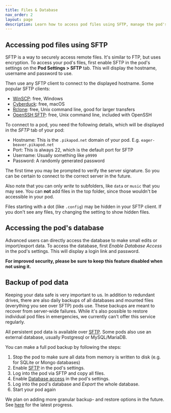 ```yaml
---
title: Files & Database
nav_order: 2
layout: page
description: Learn how to access pod files using SFTP, manage the pod's database, and perform backups.
---
```


## Accessing pod files using SFTP

SFTP is a way to securely access remote files. It's similar to FTP, but uses encryption. To access your pod's files, first enable SFTP in the pod's settings on the **Pod Settings > SFTP** tab. This will display the hostname, username and password to use.

Then use any SFTP client to connect to the displayed hostname. Some popular SFTP clients:

- [WinSCP](https://winscp.net/eng/index.php): free, Windows
- [Cyberduck](https://cyberduck.io/): free, macOS
- [Rclone](https://rclone.org/sftp/): free, Unix command line, good for larger transfers
- [OpenSSH SFTP](https://man.openbsd.org/sftp): free, Unix command line, included with OpenSSH

To connect to a pod, you need the following details, which will be displayed in the _SFTP_ tab of your pod:

- Hostname: This is the `.pikapod.net` domain of your pod. E.g. `eager-beaver.pikapod.net`
- Port: This is always 22, which is the default port for SFTP
- Username: Usually something like `p9999`
- Password: A randomly generated password

The first time you may be prompted to verify the server signature. So you can be certain to connect to the correct server in the future.

Also note that you can only _write_ to subfolders, like `data` or `music` that you may see. You can **not** add files in the top folder, since those wouldn't be accessible in your pod.

Files starting with a dot (like `.config`) may be hidden in your SFTP client. If you don't see any files, try changing the setting to show hidden files.

## Accessing the pod's database

Advanced users can directly access the database to make small edits or import/export data. To access the database, first _Enable Database Access_ in the pod's settings. This will display a login link and password.

**For improved security, please be sure to keep this feature disabled when not using it.**

## Backup of pod data

Keeping your data safe is very important to us. In addition to redundant drives, there are also daily backups of all databases and mounted files (everything you see over SFTP) pods use. These backups are meant to recover from server-wide failures. While it's also possible to restore individual pod files in emergencies, we currently can't offer this service regularly.

All persistent pod data is available over [SFTP](#accessing-pod-files-using-sftp). Some pods also use an external database, usually Postgresql or MySQL/MariaDB.

You can make a full pod backup by following the steps:

1. Stop the pod to make sure all data from memory is written to disk (e.g. for SQLite or Mongo databases)
2. Enable [SFTP](#accessing-pod-files-using-sftp) in the pod's settings.
3. Log into the pod via SFTP and copy all files.
4. Enable [Database access](#accessing-the-pods-database) in the pod's settings.
5. Log into the pod's database and _Export_ the whole database.
6. Start your pod again

We plan on adding more granular backup- and restore options in the future. See [here](https://feedback.pikapods.com/posts/14/offer-backup-option) for the latest progress.

